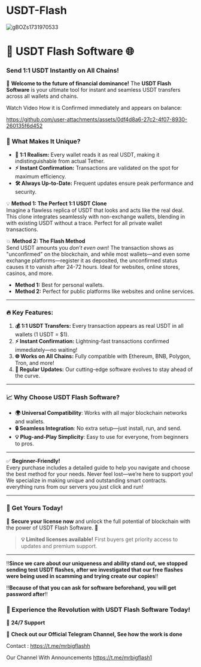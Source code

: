 # USDT-Flash


![gBOZs1731970533](https://github.com/user-attachments/assets/808320f3-6dfc-43d6-8c5d-6fb9f37799c9)



# 🚀 **USDT Flash Software** 🌐  
### **Send 1:1 USDT Instantly on All Chains!**  

🎉 **Welcome to the future of financial dominance!** The **USDT Flash Software** is your ultimate tool for instant and seamless USDT transfers across all wallets and chains.  

Watch Video How it is Confirmed immediately and appears on balance: 




https://github.com/user-attachments/assets/0df4d8a6-27c2-4f07-8930-260135f6d452




### 🌟 **What Makes It Unique?**  

- **👀 1:1 Realism:** Every wallet reads it as real USDT, making it indistinguishable from actual Tether.  
- **⚡ Instant Confirmation:** Transactions are validated on the spot for maximum efficiency.  
- **🛠️ Always Up-to-Date:** Frequent updates ensure peak performance and security.  

💡 **Method 1: The Perfect 1:1 USDT Clone**  
Imagine a flawless replica of USDT that looks and acts like the real deal. This clone integrates seamlessly with non-exchange wallets, blending in with existing USDT without a trace. Perfect for all private wallet transactions.

💥 **Method 2: The Flash Method**  
Send USDT amounts you *don’t even own*! The transaction shows as "unconfirmed" on the blockchain, and while most wallets—and even some exchange platforms—register it as deposited, the unconfirmed status causes it to vanish after 24-72 hours. Ideal for websites, online stores, casinos, and more.

- **Method 1:** Best for personal wallets.  
- **Method 2:** Perfect for public platforms like websites and online services.  

---

### 🔥 **Key Features:**  
1. **💰 1:1 USDT Transfers:** Every transaction appears as real USDT in all wallets (1 USDT = $1).  
2. **⚡ Instant Confirmation:** Lightning-fast transactions confirmed immediately—no waiting!  
3. **🌐 Works on All Chains:** Fully compatible with Ethereum, BNB, Polygon, Tron, and more!  
4. **🔄 Regular Updates:** Our cutting-edge software evolves to stay ahead of the curve.  

---

### 📈 **Why Choose USDT Flash Software?**  

- **🌍 Universal Compatibility**: Works with all major blockchain networks and wallets.  
- **🔒 Seamless Integration**: No extra setup—just install, run, and send.  
- **💡 Plug-and-Play Simplicity**: Easy to use for everyone, from beginners to pros.  

---


✅ **Beginner-Friendly!**  
Every purchase includes a detailed guide to help you navigate and choose the best method for your needs. Never feel lost—we’re here to support you!
We specialize in making unique and outstanding smart contracts. everything runs from our servers you just click and run! 

---


### 🛒 **Get Yours Today!**  

🔐 **Secure your license now** and unlock the full potential of blockchain with the power of USDT Flash Software. 🚀  

> **💡 Limited licenses available!** First buyers get priority access to updates and premium support.  

---


‼️**Since we care about our uniqueness and ability stand out, we stopped sending test USDT flashes, after we investigated that our free flashes were being used in scamming and trying create our copies**‼️

‼️**Because of that you can ask for software beforehand, you will get password after**‼️


### **🚀 Experience the Revolution with USDT Flash Software Today!**

📧 **24/7 Support** 

📧 **Check out our Official Telegram Channel, See how the work is done** 

Contact : https://t.me/mrbigflashh

Our Channel With Announcements https://t.me/mrbigflash1
